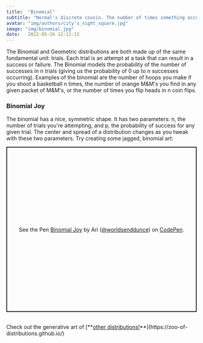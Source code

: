 ```yaml
---
title:  "Binomial"
subtitle: "Normal's discrete cousin. The number of times something occurs in a set number of trials."
avatar: "img/authors/city's_night_square.jpg"
image: "img/binomial.jpg"
date:   2022-05-26 12:12:12
---
```

The Binomial and Geometric distributions are both made up of the same fundamental unit: trials. Each trial is an attempt at a task that can result in a success or failure. The Binomial models the probability of the number of successes in n trials (giving us the probability of 0 up to n successes occurring). Examples of the binomial are the number of hoops you make if you shoot a basketball n times, the number of orange M&M's you find in any given packet of M&M's, or the number of times you flip heads in n coin flips.

### Binomial Joy
The binomial has a nice, symmetric shape. It has two parameters: n, the number of trials you're attempting, and p, the probability of success for any given trial. The center and spread of a distribution changes as you tweak with these two parameters. Try creating some jagged, binomial art:

<p class="codepen" data-height="436" data-theme-id="dark" data-default-tab="result" data-slug-hash="ExQwzww" data-preview="true" data-user="worldsenddunce" style="height: 436px; box-sizing: border-box; display: flex; align-items: center; justify-content: center; border: 2px solid; margin: 1em 0; padding: 1em;">
  <span>See the Pen <a href="https://codepen.io/worldsenddunce/pen/ExQwzww">
  Binomial Joy</a> by Ari (<a href="https://codepen.io/worldsenddunce">@worldsenddunce</a>)
  on <a href="https://codepen.io">CodePen</a>.</span>
</p>
<script async src="https://cpwebassets.codepen.io/assets/embed/ei.js"></script>
<br>
Check out the generative art of [**<ins>other distributions!</ins>**](https://zoo-of-distributions.github.io/)
